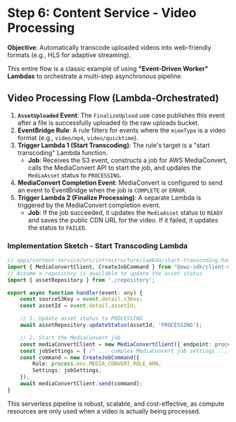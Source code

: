 # Step 6: Content Service - Video Processing

**Objective**: Automatically transcode uploaded videos into web-friendly formats (e.g., HLS for adaptive streaming).

This entire flow is a classic example of using **"Event-Driven Worker" Lambdas** to orchestrate a multi-step asynchronous pipeline.

## Video Processing Flow (Lambda-Orchestrated)

1.  **`AssetUploaded` Event**: The `FinalizeUpload` use case publishes this event after a file is successfully uploaded to the raw uploads bucket.
2.  **EventBridge Rule**: A rule filters for events where the `mimeType` is a video format (e.g., `video/mp4`, `video/quicktime`).
3.  **Trigger Lambda 1 (Start Transcoding)**: The rule's target is a "start transcoding" Lambda function.
    -   **Job**: Receives the S3 event, constructs a job for AWS MediaConvert, calls the MediaConvert API to start the job, and updates the `MediaAsset` status to `PROCESSING`.
4.  **MediaConvert Completion Event**: MediaConvert is configured to send an event to EventBridge when the job is `COMPLETE` or `ERROR`.
5.  **Trigger Lambda 2 (Finalize Processing)**: A separate Lambda is triggered by the MediaConvert completion event.
    -   **Job**: If the job succeeded, it updates the `MediaAsset` status to `READY` and saves the public CDN URL for the video. If it failed, it updates the status to `FAILED`.

### Implementation Sketch - Start Transcoding Lambda

```typescript
// apps/content-service/src/infrastructure/lambda/start-transcoding.handler.ts
import { MediaConvertClient, CreateJobCommand } from "@aws-sdk/client-mediaconvert";
// Assume a repository is available to update the asset status
import { assetRepository } from './repository';

export async function handler(event: any) {
    const sourceS3Key = event.detail.s3Key;
    const assetId = event.detail.assetId;

    // 1. Update asset status to PROCESSING
    await assetRepository.updateStatus(assetId, 'PROCESSING');

    // 2. Start the MediaConvert job
    const mediaConvertClient = new MediaConvertClient({ endpoint: process.env.MEDIA_CONVERT_ENDPOINT });
    const jobSettings = { /* ... complex MediaConvert job settings ... */ };
    const command = new CreateJobCommand({
        Role: process.env.MEDIA_CONVERT_ROLE_ARN,
        Settings: jobSettings,
    });
    await mediaConvertClient.send(command);
}
```
This serverless pipeline is robust, scalable, and cost-effective, as compute resources are only used when a video is actually being processed.